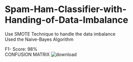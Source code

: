 # Spam-Ham-Classifier-with-Handing-of-Data-Imbalance<br>
Use SMOTE Technique to handle the data imbalance<br>
Used the Naive-Bayes Algorithm<br>

F1- Score: 98%<br>
CONFUSION MATRIX
![download](https://github.com/user-attachments/assets/6ee636e6-5a35-4815-b323-3f55a8a81fc6)

